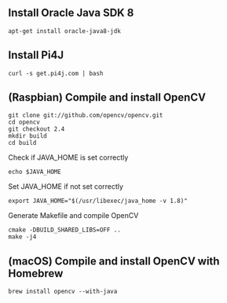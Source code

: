 ## Install Oracle Java SDK 8

    apt-get install oracle-java8-jdk

## Install Pi4J

    curl -s get.pi4j.com | bash

## (Raspbian) Compile and install OpenCV

    git clone git://github.com/opencv/opencv.git
    cd opencv
    git checkout 2.4
    mkdir build
    cd build

Check if JAVA_HOME is set correctly

    echo $JAVA_HOME

Set JAVA_HOME if not set correctly

    export JAVA_HOME="$(/usr/libexec/java_home -v 1.8)"

Generate Makefile and compile OpenCV

    cmake -DBUILD_SHARED_LIBS=OFF ..
    make -j4

## (macOS) Compile and install OpenCV with Homebrew

    brew install opencv --with-java
